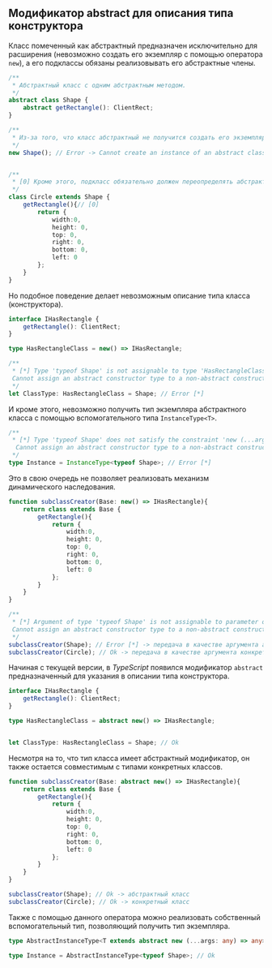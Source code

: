 ## Модификатор abstract для описания типа конструктора

Класс помеченный как абстрактный предназначен исключительно для расширения (невозможно создать его экземпляр с помощью оператора `new`), а его подклассы обязаны реализовывать его абстрактные члены. 

`````ts
/**
 * Абстрактный класс с одним абстрактным методом.
 */
abstract class Shape {
    abstract getRectangle(): ClientRect;
}

/**
 * Из-за того, что класс абстрактный не получится создать его экземпляр с помощью оператора new.
 */
new Shape(); // Error -> Cannot create an instance of an abstract class.ts(2511)


/**
 * [0] Кроме этого, подкласс обязательно должен переопределять абстрактные члены своего суперкласса.
 */
class Circle extends Shape {
    getRectangle(){// [0]
        return {
            width:0,
            height: 0,
            top: 0,
            right: 0,
            bottom: 0,
            left: 0
        };
    }
}
`````

Но подобное поведение делает невозможным описание типа класса (конструктора).

`````ts
interface IHasRectangle {
    getRectangle(): ClientRect;
}

type HasRectangleClass = new() => IHasRectangle;

/**
 * [*] Type 'typeof Shape' is not assignable to type 'HasRectangleClass'.
 Cannot assign an abstract constructor type to a non-abstract constructor type.ts(2322)
 */
let ClassType: HasRectangleClass = Shape; // Error [*]

`````

И кроме этого, невозможно получить тип экземпляра абстрактного класса с помощью вспомогательного типа `InstanceType<T>`.

`````ts
/**
 * [*] Type 'typeof Shape' does not satisfy the constraint 'new (...args: any) => any'.
  Cannot assign an abstract constructor type to a non-abstract constructor type.ts(2344)
 */
type Instance = InstanceType<typeof Shape>; // Error [*]
`````

Это в свою очередь не позволяет реализовать механизм динамического наследования.

`````ts
function subclassCreator(Base: new() => IHasRectangle){
    return class extends Base {
        getRectangle(){
            return {
                width:0,
                height: 0,
                top: 0,
                right: 0,
                bottom: 0,
                left: 0
            };
        }
    }
}

/**
 * [*] Argument of type 'typeof Shape' is not assignable to parameter of type 'new () => IHasRectangle'.
 Cannot assign an abstract constructor type to a non-abstract constructor type.ts(2345)
 */
subclassCreator(Shape); // Error [*] -> передача в качестве аргумента абстрактный класс
subclassCreator(Circle); // Ok -> передача в качестве аргумента конкретный класс
`````

Начиная с текущей версии, в _TypeScript_ появился модификатор `abstract` предназначенный для указания в описании типа конструктора.

`````ts
interface IHasRectangle {
    getRectangle(): ClientRect;
}

type HasRectangleClass = abstract new() => IHasRectangle;


let ClassType: HasRectangleClass = Shape; // Ok
`````

Несмотря на то, что тип класса имеет абстрактный модификатор, он также остается совместимым с типами конкретных классов.

`````ts
function subclassCreator(Base: abstract new() => IHasRectangle){
    return class extends Base {
        getRectangle(){
            return {
                width:0,
                height: 0,
                top: 0,
                right: 0,
                bottom: 0,
                left: 0
            };
        }
    }
}

subclassCreator(Shape); // Ok -> абстрактный класс
subclassCreator(Circle); // Ok -> конкретный класс
`````

Также с помощью данного оператора можно реализовать собственный вспомогательный тип, позволяющий получить тип экземпляра.

`````ts
type AbstractInstanceType<T extends abstract new (...args: any) => any> = T extends new (...args: any) => infer R ? R : any;

type Instance = AbstractInstanceType<typeof Shape>; // Ok
`````